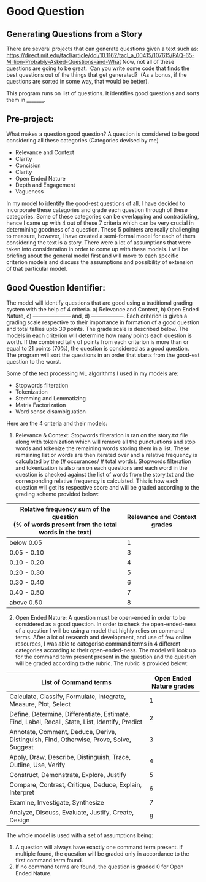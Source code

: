 # Good Question

## Generating Questions from a Story
There are several projects that can generate questions given a text such as:
https://direct.mit.edu/tacl/article/doi/10.1162/tacl_a_00415/107615/PAQ-65-Million-Probably-Asked-Questions-and-What
Now, not all of these questions are going to be great.  Can you write some code that finds the best questions out of the things that get generated?  (As a bonus, if the questions are sorted in some way, that would be better).  

This program runs on list of questions. It identifies good questions and sorts them in _______. 

## Pre-project:
What makes a question good question?
A question is considered to be good considering all these categories (Categories devised by me)

- Relevance and Context
- Clarity
- Concision
- Clarity
- Open Ended Nature
- Depth and Engagement
- Vagueness

In my model to identify the good-est questions of all, I have decided to incorporate these categories and grade each question through of these categories. Some of these categories can be overlapping and contradicting, hence I came up with 4 out of these 7 criteria which can be very crucial in determining goodness of a question. These 5 pointers are really challenging to measure, however, I have created a semi-formal model for each of them considering the text is a story. There were a lot of assumptions that were taken into consideration in order to come up with these models. I will be briefing about the general model first and will move to each specific criterion models and discuss the assumptions and possibility of extension of that particular model. 

## Good Question Identifier:

The model will identify questions that are good using a traditional grading system with the help of 4 criteria. a) Relevance and Context, b) Open Ended Nature, c) ——————— and, d) ——————. Each criterion is given a grading scale respective to their importance in formation of a good question and total tallies upto 30 points. The grade scale is described below. The models in each criterion will determine how many points each question is worth. If the combined tally of points from each criterion is more than or equal to 21 points (70%), the question is considered as a good question. The program will sort the questions in an order that starts from the good-est question to the worst. 

Some of the text processing ML algorithms I used in my models are:
- Stopwords filteration
- Tokenization
- Stemming and Lemmatizing 
- Matrix Factorization
- Word sense disambiguation

Here are the 4 criteria and their models:

1) Relevance & Context:
Stopwords filteration is ran on the story.txt file along with tokenization which will remove all the punctuations and stop words and tokenize the remaining words storing them in a list. These remaining list or words are then iterated over and a relative frequency is calculated by the (# occurances/ # total words). 
Stopwords filteration and tokenization is also ran on each questions and each word in the question is checked against the list of words from the story.txt and the corresponding relative frequency is calculated. This is how each question will get its respective score and will be graded according to the grading scheme provided below:

| Relative frequency sum of the question <br/> (% of words present from the total words in the text) | Relevance and Context grades |
| ------------- | ------------- |
| below 0.05 | 1  |
| 0.05 - 0.10| 3  |
| 0.10 - 0.20| 4  |
| 0.20 - 0.30| 5  |
| 0.30 - 0.40| 6  |
| 0.40 - 0.50| 7  |
| above 0.50 | 8  |

2) Open Ended Nature:
A question must be open-ended in order to be considered as a good question. In order to check the open-ended-ness of a question I will be using a model that highly relies on command terms. After a lot of research and development, and use of few online resources, I was able to categorise command terms in 4 different categories according to their open-ended-ness. The model will look up for the command term present present in the question and the question will be graded according to the rubric. The rubric is provided below:

| List of Command terms  | Open Ended Nature grades |
| ------------- | ------------- |
| Calculate, Classify, Formulate, Integrate, Measure, Plot, Select | 1  |
| Define, Determine, Differentiate, Estimate, Find, Label, Recall, State, List, Identify, Predict | 2  |
| Annotate, Comment, Deduce, Derive, Distinguish, Find, Otherwise, Prove, Solve, Suggest | 3  |
| Apply, Draw, Describe, Distinguish, Trace, Outline, Use, Verify | 4  |
| Construct, Demonstrate, Explore, Justify | 5  |
| Compare, Contrast, Critique, Deduce, Explain, Interpret | 6  |
| Examine, Investigate, Synthesize  | 7  |
| Analyze, Discuss, Evaluate, Justify, Create, Design | 8  |

The whole model is used with a set of assumptions being:
1) A question will always have exactly one command term present. If multiple found, the question will be graded only in accordance to the first command term found.
2) If no command terms are found, the question is graded 0 for Open Ended Nature.
